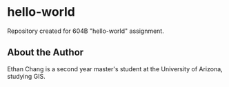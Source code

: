 # hello-world
Repository created for 604B "hello-world" assignment.
## About the Author
Ethan Chang is a second year master's student at the University of Arizona, studying GIS. 
